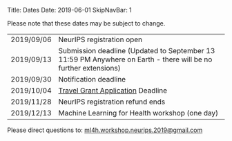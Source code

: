 Title: Dates
Date: 2019-06-01
SkipNavBar: 1

Please note that these dates may be subject to change.
<div class="table-responsive">
  <table class="table table-bordered">
    <tbody>
        <tr>
            <td>
                2019/09/06
            </td>
            <td>
                NeurIPS registration open
            </td>
        </tr>
        <tr>
            <td>
                2019/09/13
            </td>
            <td>
                Submission deadline (Updated to September 13 11:59 PM Anywhere on Earth - there will be no further extensions)
            </td>
        </tr>
        <tr>
            <td>
                2019/09/30
            </td>
            <td>
                Notification deadline
            </td>
        </tr>
        <tr>
            <td>
                2019/10/04
            </td>
            <td>
                <a href="https://forms.gle/SEc4Nj3RnmN6GN8e8">Travel Grant Application</a> Deadline
            </td>
        </tr>
        <tr>
            <td>
                2019/11/28
            </td>
            <td>
                NeurIPS registration refund ends
            </td>
        </tr>
        <tr>
            <td>
                2019/12/13
            </td>
            <td>
                Machine Learning for Health workshop (one day)
            </td>
        </tr>
    </tbody>
  </table>
</div>
Please direct questions to: <a href="mailto:ml4h.workshop.neurips.2019@gmail.com">
                    ml4h.workshop.neurips.2019@gmail.com
                </a>
